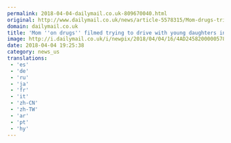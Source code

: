```yaml
---
permalink: 2018-04-04-dailymail.co.uk-809670040.html
original: http://www.dailymail.co.uk/news/article-5578315/Mom-drugs-tries-drive-two-young-daughters-car-nods-out.html?ITO=1490&ns_mchannel=rss&ns_campaign=1490
domain: dailymail.co.uk
title: 'Mom ''on drugs'' filmed trying to drive with young daughters in car'
image: http://i.dailymail.co.uk/i/newpix/2018/04/04/16/4AD2458200000578-0-image-a-14_1522855100493.jpg
date: 2018-04-04 19:25:38
category: news_us
translations: 
 - 'es'
 - 'de'
 - 'ru'
 - 'ja'
 - 'fr'
 - 'it'
 - 'zh-CN'
 - 'zh-TW'
 - 'ar'
 - 'pt'
 - 'hy'
---
```



